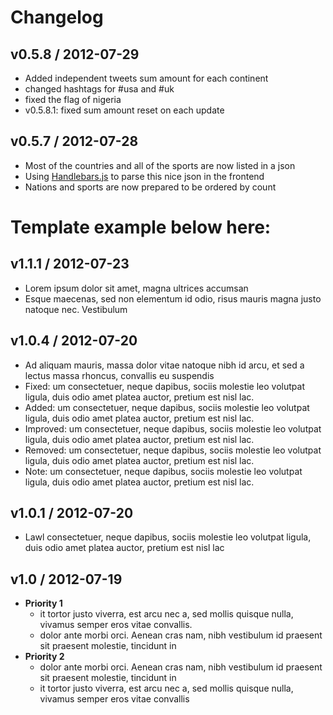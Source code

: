 # Changelog

## v0.5.8 / 2012-07-29
- Added independent tweets sum amount for each continent
- changed hashtags for #usa and #uk
- fixed the flag of nigeria
- v0.5.8.1: fixed sum amount reset on each update

## v0.5.7 / 2012-07-28
- Most of the countries and all of the sports are now listed in a json
- Using [Handlebars.js](http://handlebarsjs.com/) to parse this nice json in the frontend
- Nations and sports are now prepared to be ordered by count


# Template example below here:

## v1.1.1 / 2012-07-23
- Lorem ipsum dolor sit amet, magna ultrices accumsan
- Esque maecenas, sed non elementum id odio, risus mauris magna justo natoque nec. Vestibulum

## v1.0.4 / 2012-07-20

- Ad aliquam mauris, massa dolor vitae natoque nibh id arcu, et sed a lectus massa rhoncus, convallis eu suspendis
- Fixed: um consectetuer, neque dapibus, sociis molestie leo volutpat ligula, duis odio amet platea auctor, pretium est nisl lac.
- Added: um consectetuer, neque dapibus, sociis molestie leo volutpat ligula, duis odio amet platea auctor, pretium est nisl lac.
- Improved: um consectetuer, neque dapibus, sociis molestie leo volutpat ligula, duis odio amet platea auctor, pretium est nisl lac.
- Removed: um consectetuer, neque dapibus, sociis molestie leo volutpat ligula, duis odio amet platea auctor, pretium est nisl lac.
- Note: um consectetuer, neque dapibus, sociis molestie leo volutpat ligula, duis odio amet platea auctor, pretium est nisl lac.

## v1.0.1 / 2012-07-20

- Lawl consectetuer, neque dapibus, sociis molestie leo volutpat ligula, duis odio amet platea auctor, pretium est nisl lac

## v1.0 / 2012-07-19

- **Priority 1**
  - it tortor justo viverra, est arcu nec a, sed mollis quisque nulla, vivamus semper eros vitae convallis.
  - dolor ante morbi orci. Aenean cras nam, nibh vestibulum id praesent sit praesent molestie, tincidunt in
- **Priority 2**
  - dolor ante morbi orci. Aenean cras nam, nibh vestibulum id praesent sit praesent molestie, tincidunt in
  - it tortor justo viverra, est arcu nec a, sed mollis quisque nulla, vivamus semper eros vitae convallis